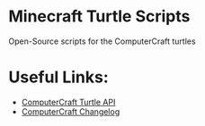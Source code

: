 # Minecraft Turtle Scripts
Open-Source scripts for the ComputerCraft turtles

# Useful Links:
- [ComputerCraft Turtle API](https://computercraft.info/wiki/Turtle_(API))
- [ComputerCraft Changelog](http://computercraft.info/wiki/Changelog)
